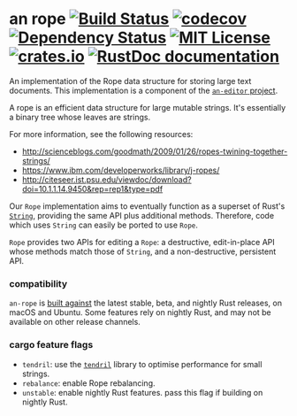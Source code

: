 # an rope [![Build Status](https://travis-ci.org/an-cabal/an-rope.svg?branch=master)](https://travis-ci.org/an-cabal/an-rope) [![codecov](https://codecov.io/gh/an-cabal/an-rope/branch/master/graph/badge.svg)](https://codecov.io/gh/an-cabal/an-rope) [![Dependency Status](https://dependencyci.com/github/an-cabal/an-editor/badge)](https://dependencyci.com/github/an-cabal/an-rope) [![MIT License](https://img.shields.io/badge/license-MIT-blue.svg)](https://github.com/an-cabal/an-rope/blob/master/LICENSE) [![crates.io](https://img.shields.io/crates/v/an-rope.svg)](https://crates.io/crates/an-rope) [![RustDoc documentation](https://docs.rs/an-rope/badge.svg)](https://docs.rs/an-rope)

An implementation of the Rope data structure for storing large text documents. This implementation is a component of the [`an-editor` project](https://github.com/an-cabal/an-editor).

A rope is an efficient data structure for large mutable strings. It's
essentially a binary tree whose leaves are strings.

For more information, see the following resources:

+ http://scienceblogs.com/goodmath/2009/01/26/ropes-twining-together-strings/
+ https://www.ibm.com/developerworks/library/j-ropes/
+ http://citeseer.ist.psu.edu/viewdoc/download?doi=10.1.1.14.9450&rep=rep1&type=pdf

Our `Rope` implementation aims to eventually function as a superset of
Rust's [`String`](https://doc.rust-lang.org/1.3.0/std/string/struct.String.html),
providing the same API plus additional methods. Therefore, code which uses
`String` can easily be ported to use `Rope`.

`Rope` provides two APIs for editing a `Rope`: a destructive,
edit-in-place API whose methods match those of `String`, and a
non-destructive, persistent API.

### compatibility

`an-rope` is [built against](https://travis-ci.org/an-cabal/an-rope) the latest stable, beta, and nightly Rust releases, on macOS and Ubuntu. Some features rely on nightly Rust, and may not be available on other release channels.

### cargo feature flags

+ `tendril`: use the [`tendril`](https://docs.rs/crate/tendril/0.2.3) library to optimise performance for small strings.
+ `rebalance`: enable Rope rebalancing.
+ `unstable`: enable nightly Rust features. pass this flag if building on nightly Rust.
